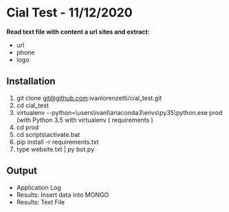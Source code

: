 # Cial Test - 11/12/2020

**Read text file with content a url sites and extract:**
* url
* phone
* logo


## Installation
1. git clone git@github.com:ivanlorenzetti/cial_test.git
2. cd cial_test
3. virtualenv --python=\users\ivanl\anaconda3\envs\py35\python.exe prod (with Python 3.5 with virtualenv ( requirements ) 
4. cd prod 
5. cd scripts\activate.bat
6. pip install -r requirements.txt
7. type website.txt | py bot.py

## Output
* Application Log  
* Results: Insert data into MONGO
* Results: Text File
